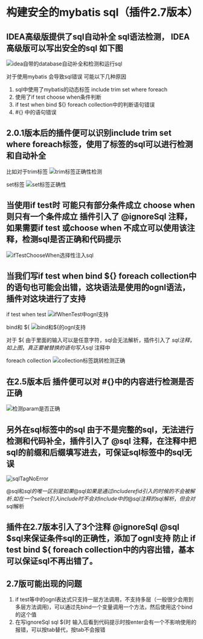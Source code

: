 #  构建安全的mybatis sql（插件2.7版本）

## IDEA高级版提供了sql自动补全 sql语法检测， IDEA高级版可以写出安全的sql 如下图
![idea自带的database自动补全和检测和运行sql](https://raw.githubusercontent.com/gejun123456/MyBatisCodeHelper-Pro/master/screenshots/idea自带的database自动补全和检测和运行sql.gif)

对于使用mybatis 会导致sql错误 可能以下几种原因
1. sql中使用了mybatis的动态标签 include trim set where foreach
2. 使用了if test choose when条件判断
3. if test when bind ${} foreach collection中的判断语句错误
4. #{} 中的语句错误

## 2.0.1版本后的插件便可以识别include trim set where foreach标签，使用了标签的sql可以进行检测和自动补全
比如对于trim标签
![trim标签正确性检测](https://raw.githubusercontent.com/gejun123456/MyBatisCodeHelper-Pro/master/screenshots/trim标签正确性检测.gif)

set标签
![set标签正确性](https://raw.githubusercontent.com/gejun123456/MyBatisCodeHelper-Pro/master/screenshots/set标签正确性.gif)

## 当使用if test时 可能只有部分条件成立 choose when 则只有一个条件成立 插件引入了 @ignoreSql 注释，如果需要if test 或choose when 不成立可以使用该注释，检测sql是否正确和代码提示

![ifTestChooseWhen选择性注入sql](https://raw.githubusercontent.com/gejun123456/MyBatisCodeHelper-Pro/master/screenshots/ifTestChooseWhen选择性注入sql.gif)

## 当我们写if test when bind ${} foreach collection中的语句也可能会出错，这块语法是使用的ognl语法，插件对这块进行了支持

if test when test
![ifWhenTest中ognl支持](https://raw.githubusercontent.com/gejun123456/MyBatisCodeHelper-Pro/master/screenshots/ifWhenTest中ognl支持.gif)

bind和 ${
![bind和${的ognl支持](https://raw.githubusercontent.com/gejun123456/MyBatisCodeHelper-Pro/master/screenshots/bind和${的ognl支持.gif)

对于 ${ 由于里面的输入可以是任意字符，sql会无法解析，插件引入了 $sql注释，如上图，真正要被替换的语句写入$sql 注释中

foreach collection
![collection标签跳转检测正确](https://raw.githubusercontent.com/gejun123456/MyBatisCodeHelper-Pro/master/screenshots/collection标签跳转检测正确.gif)

## 在2.5版本后 插件便可以对 #{}中的内容进行检测是否正确
![检测param是否正确](https://raw.githubusercontent.com/gejun123456/MyBatisCodeHelper-Pro/master/screenshots/检测param是否正确.gif)

## 另外在sql标签中的sql 由于不是完整的sql，无法进行检测和代码补全，插件引入了 @sql 注释，在注释中把sql的前缀和后缀填写进去，可保证sql标签中的sql无误
![sqlTagNoError](https://raw.githubusercontent.com/gejun123456/MyBatisCodeHelper-Pro/master/screenshots/sqlTagNoError.gif)

@sql和$sql的唯一区别是 如果@sql如果是通过 include refid引入的时候的不会被解析. 如在一个select引入include时 不会对include中的@sql注释的sql解析，但会对$sql解析

## 插件在2.7版本引入了3个注释 @ignoreSql @sql $sql来保证条件sql的正确性，添加了ognl支持 防止 if test bind ${ foreach collection中的内容出错，基本可以保证sql不再出错了。

## 2.7版可能出现的问题
1. if test等中的ognl表达式只支持一层方法调用，不支持多层（一般很少会用到多层方法调用)，可以通过先bind一个变量调用一个方法，然后使用这个bind的这个值
2. 在写ignoreSql sql ${时 输入后看到代码提示时按enter会有一个不影响使用的报错，可以按tab替代，按tab不会报错
